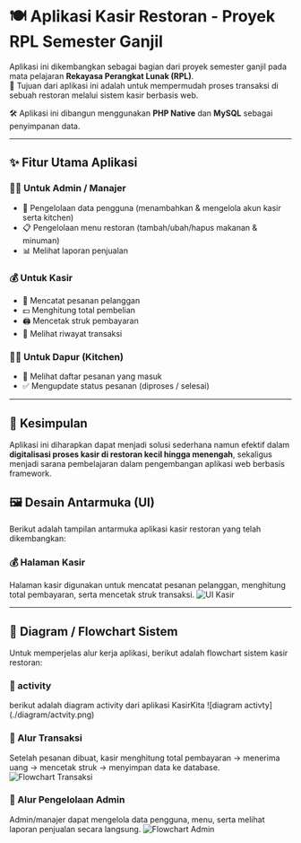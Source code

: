 <h1>🍽️ Aplikasi Kasir Restoran - Proyek RPL Semester Ganjil</h1>

Aplikasi ini dikembangkan sebagai bagian dari proyek semester ganjil pada mata pelajaran **Rekayasa Perangkat Lunak (RPL)**.  
🎯 Tujuan dari aplikasi ini adalah untuk mempermudah proses transaksi di sebuah restoran melalui sistem kasir berbasis web.  

🛠️ Aplikasi ini dibangun menggunakan **PHP Native** dan **MySQL** sebagai penyimpanan data.  

---

## ✨ Fitur Utama Aplikasi

### 👨‍💼 Untuk Admin / Manajer
- 👤 Pengelolaan data pengguna (menambahkan & mengelola akun kasir serta kitchen)  
- 📋 Pengelolaan menu restoran (tambah/ubah/hapus makanan & minuman)  
- 📊 Melihat laporan penjualan  

### 💰 Untuk Kasir
- 📝 Mencatat pesanan pelanggan  
- 💵 Menghitung total pembelian  
- 🖨️ Mencetak struk pembayaran  
- 📂 Melihat riwayat transaksi  

### 👨‍🍳 Untuk Dapur (Kitchen)
- 🍲 Melihat daftar pesanan yang masuk  
- ✅ Mengupdate status pesanan (diproses / selesai)  

---

## 🎯 Kesimpulan
Aplikasi ini diharapkan dapat menjadi solusi sederhana namun efektif dalam **digitalisasi proses kasir di restoran kecil hingga menengah**, sekaligus menjadi sarana pembelajaran dalam pengembangan aplikasi web berbasis framework.

## 🖼️ Desain Antarmuka (UI)

Berikut adalah tampilan antarmuka aplikasi kasir restoran yang telah dikembangkan:

### 💰 Halaman Kasir
Halaman kasir digunakan untuk mencatat pesanan pelanggan, menghitung total pembayaran, serta mencetak struk transaksi.
![UI Kasir](./assets/ui-kasir.png)

---

## 🔄 Diagram / Flowchart Sistem

Untuk memperjelas alur kerja aplikasi, berikut adalah flowchart sistem kasir restoran:

### 📌 activity
berikut adalah diagram activity dari aplikasi KasirKita
![diagram activty] (./diagram/actvity.png)


### 📌 Alur Transaksi
Setelah pesanan dibuat, kasir menghitung total pembayaran → menerima uang → mencetak struk → menyimpan data ke database.
![Flowchart Transaksi](./assets/flowchart-transaksi.png)

### 📌 Alur Pengelolaan Admin
Admin/manajer dapat mengelola data pengguna, menu, serta melihat laporan penjualan secara langsung.
![Flowchart Admin](./assets/flowchart-admin.png)

